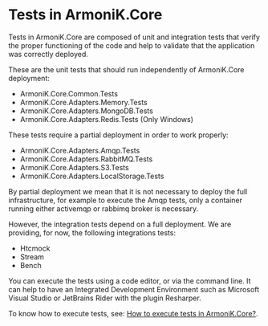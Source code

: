 
# Tests in ArmoniK.Core

Tests in ArmoniK.Core are composed of unit and integration tests that verify the proper functioning of the code and help to validate that the application was correctly deployed.

These are the unit tests that should run independently of ArmoniK.Core deployment:

- ArmoniK.Core.Common.Tests
- ArmoniK.Core.Adapters.Memory.Tests
- ArmoniK.Core.Adapters.MongoDB.Tests
- ArmoniK.Core.Adapters.Redis.Tests (Only Windows)

These tests require a partial deployment in order to work properly:

- ArmoniK.Core.Adapters.Amqp.Tests
- ArmoniK.Core.Adapters.RabbitMQ.Tests
- ArmoniK.Core.Adapters.S3.Tests
- ArmoniK.Core.Adapters.LocalStorage.Tests

By partial deployment we mean that it is not necessary to deploy the full infrastructure, for example to execute the Amqp tests, only a container running either activemqp or rabbimq broker is necessary.

However, the integration tests depend on a full deployment. We are providing, for now, the following integrations tests:

- Htcmock
- Stream
- Bench

You can execute the tests using a code editor, or via the command line.  It can help to have an Integrated Development Environment such as Microsoft Visual Studio or JetBrains Rider with the plugin Resharper.

To know how to execute tests, see: [How to execute tests in ArmoniK.Core?](./3.execute-tests.md).

